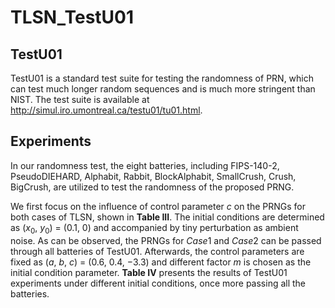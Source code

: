 # TLSN_TestU01

## TestU01
TestU01 is a standard test suite for testing the randomness of PRN, which can test much longer random sequences and is much more stringent than NIST. The test suite is available at http://simul.iro.umontreal.ca/testu01/tu01.html.

## Experiments
In our randomness test, the eight batteries, including FIPS-140-2, PseudoDIEHARD, Alphabit, Rabbit, BlockAlphabit, SmallCrush, Crush, BigCrush, are utilized to test the randomness of the proposed PRNG.

We first focus on the influence of control parameter $c$ on the PRNGs for both cases of TLSN, shown in **Table III**. The initial conditions are determined as ($x_{0}$, $y_{0}$) = (0.1, 0) and accompanied by tiny perturbation as ambient noise. As can be observed, the PRNGs for $Case 1$ and $Case 2$ can be passed through all batteries of TestU01. Afterwards, the control parameters are fixed as ($a$, $b$, $c$) = (0.6, 0.4, −3.3) and different factor $m$ is chosen as the initial condition parameter. **Table IV** presents the results of TestU01 experiments under different initial conditions, once more passing all the batteries.